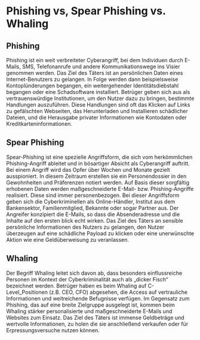 # Phishing vs, Spear Phishing vs. Whaling

## Phishing

Phishing ist ein weit verbreiteter Cyberangriff, bei dem Individuen durch E-Mails, SMS, Telefonanrufe und andere Kommunikationswege ins Visier genommen werden. Das Ziel des Täters ist an persönlichen Daten eines Internet-Benutzers zu gelangen. In Folge werden dann beispielsweise Kontoplünderungen begangen, ein weitergehender Identitätsdiebstahl begangen oder eine Schadsoftware installiert. Betrüger geben sich aus als vertrauenswürdige Institutionen, um den Nutzer dazu zu bringen, bestimmte Handlungen auszuführen. Diese Handlungen sind oft das Klicken auf Links zu gefälschten Webseiten, das Herunterladen und Installieren schädlicher Dateien, und die Herausgabe privater Informationen wie Kontodaten oder Kreditkarteninformationen.

## Spear Phishing

Spear-Phishing ist eine spezielle Angriffsform, die sich vom herkömmlichen Phishing-Angriff ableitet und in bösartiger Absicht als Cyberangriff auftritt. Bei einem Angriff wird das Opfer über Wochen und Monate gezielt ausspioniert. In diesem Zeitraum erstellen sie ein Personendossier in den Gewohnheiten und Präferenzen notiert werden. Auf Basis dieser sorgfältig erhobenen Daten werden maßgeschneiderte E-Mail- bzw. Phishing-Angriffe realisiert. Diese sind immer personenbezogen. Bei dieser Angriffsform geben sich die Cyberkriminellen als Online-Händler, Institut aus dem Bankensektor, Familienmitglied, Bekannte oder sogar Partner aus. Der Angreifer konzipiert die E-Mails, so dass die Absenderadresse und die Inhalte auf den ersten blick echt wirken. Das Ziel des Täters an sensible persönliche Informationen des Nutzers zu gelangen, den Nutzer überzeugen auf eine schädliche Payload zu klicken oder eine unerwünschte Aktion wie eine Geldüberweisung zu veranlassen.
 
## Whaling

Der Begriff Whaling leitet sich davon ab, dass besonders einflussreiche Personen im Kontext der Cyberkriminalität auch als „dicker Fisch“ bezeichnet werden. Betrüger haben es beim Whaling auf C-Level_Positionen (z.B. CEO, CFO) abgesehen, die Access auf vertrauliche Informationen und weitreichende Befugnisse verfügen. Im Gegensatz zum Phishing, das auf eine breite Zielgruppe ausgelegt ist, kommen beim Whaling stärker personalisierte und maßgeschneiderte E-Mails und Websites zum Einsatz. Das Ziel des Täters ist immense Geldbeträge und wertvolle Informationen, zu holen die sie anschließend verkaufen oder für Erpressungsversuche nutzen können. 